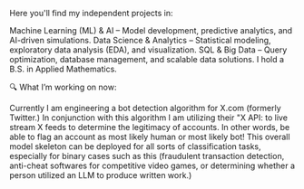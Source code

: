 Here you'll find my independent projects in:

Machine Learning (ML) & AI – Model development, predictive analytics, and AI-driven simulations.
Data Science & Analytics – Statistical modeling, exploratory data analysis (EDA), and visualization.
SQL & Big Data – Query optimization, database management, and scalable data solutions.
I hold a B.S. in Applied Mathematics.

🔍 What I’m working on now:

Currently I am engineering a bot detection algorithm for X.com (formerly Twitter.) In conjunction with this algorithm I am utilizing their "X API: to live stream
X feeds to determine the legitimacy of accounts. In other words, be able to flag an account as most likely human or most likely bot! This overall model skeleton
can be deployed for all sorts of classification tasks, especially for binary cases such as this (fraudulent transaction detection, anti-cheat softwares for competitive video games, or
determining whether a person utilized an LLM to produce written work.)
<!---
gjones01/gjones01 is a ✨ special ✨ repository because its `README.md` (this file) appears on your GitHub profile.
You can click the Preview link to take a look at your changes.
--->
